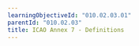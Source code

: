 ```yaml
---
learningObjectiveId: "010.02.03.01"
parentId: "010.02.03"
title: ICAO Annex 7 - Definitions
---
```

